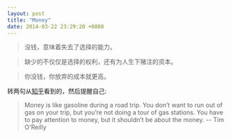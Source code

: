 ```yaml
---
layout: post
title: "Money"
date: 2014-03-22 23:29:20 +0800
---
```


> 没钱，意味着失去了选择的能力。

> 缺少的不仅仅是选择的权利，还有为人生下赌注的资本。

> 你没钱，你放弃的成本就更高。

转两句从[知乎][1]看到的，然后提醒自己:

> Money is like gasoline during a road trip. You don’t want to run out of gas on your trip, but you’re not doing a tour of gas stations. You have to pay attention to money, but it shouldn’t be about the money. -- Tim O'Reilly

[1]:http://www.zhihu.com/question/22233971

